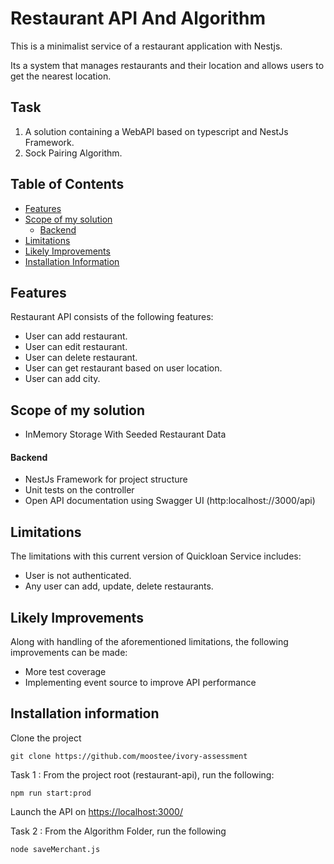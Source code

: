 
# Restaurant API And Algorithm

This is a minimalist service of a restaurant application with Nestjs.

Its a system that manages restaurants and their location and allows users to get the nearest location.


## [](https://github.com/moostee/ivory-assessment#task)Task

1. A solution containing a WebAPI based on typescript and NestJs Framework.
2. Sock Pairing Algorithm.

## [](https://github.com/moostee/ivory-assessment#table-of-contents)Table of Contents

-   [Features](https://github.com/moostee/ivory-assessment#features)
-   [Scope of my solution](https://github.com/moostee/ivory-assessment#scope-of-my-solution)
    -   [Backend](https://github.com/moostee/ivory-assessment#backend)
-   [Limitations](https://github.com/moostee/ivory-assessment#limitations)
-   [Likely Improvements](https://github.com/moostee/ivory-assessment#likely-improvements)
-   [Installation Information](https://github.com/moostee/ivory-assessment#installation-information)

## [](https://github.com/moostee/ivory-assessment#features)[](https://github.com/moostee/ivory-assessment#features)Features

Restaurant API consists of the following features:

-  User can add restaurant.
-  User can edit restaurant.
-  User can delete restaurant.
-  User can get restaurant based on user location.
-  User can add city.


## [](https://github.com/moostee/ivory-assessment#scope-of-my-solution)[](https://github.com/moostee/ivory-assessment#scope)Scope of my solution

- InMemory Storage With Seeded Restaurant Data

#### [](https://github.com/moostee/ivory-assessment#backend)[](https://github.com/moostee/ivory-assessment#scope-backend)Backend

-   NestJs Framework for project structure
-   Unit tests on the controller
-   Open API documentation using Swagger UI 
(http:localhost://3000/api)
## [](https://github.com/moostee/ivory-assessment#limitations)[](https://github.com/moostee/ivory-assessment#limitations)Limitations

The limitations with this current version of Quickloan Service includes:

-   User is not authenticated.
- Any user can add, update, delete restaurants.

## [](https://github.com/moostee/ivory-assessment#likely-improvements)[](https://github.com/moostee/ivory-assessment#improvements)Likely Improvements

Along with handling of the aforementioned limitations, the following improvements can be made:

-   More test coverage
-   Implementing event source to improve API performance

## [](https://github.com/moostee/ivory-assessment#installation-information)[](https://github.com/moostee/ivory-assessment#installation)Installation information

Clone the project
```
git clone https://github.com/moostee/ivory-assessment
```

Task 1 : From the project root (restaurant-api), run the following:
```
npm run start:prod
```
Launch the API on [https://localhost:3000/](http://localhost:3000/)

Task 2 : From the Algorithm Folder, run the following
```
node saveMerchant.js
```
